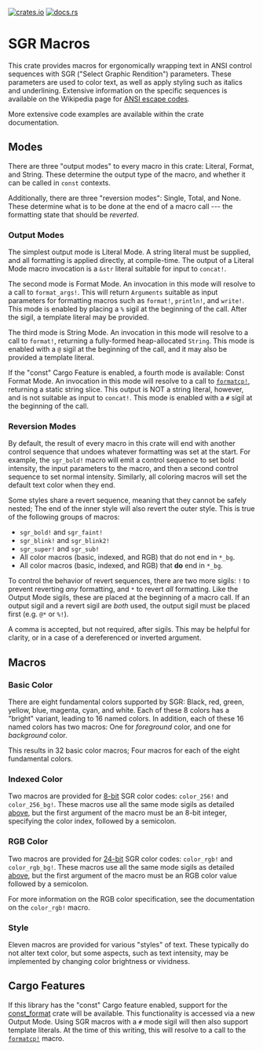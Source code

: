 [![crates.io]](https://crates.io/crates/sgr_macros)
[![docs.rs]](https://docs.rs/sgr_macros)

[crates.io]: https://img.shields.io/crates/v/sgr_macros?logo=rust
[docs.rs]: https://docs.rs/sgr_macros/badge.svg

# SGR Macros

[ANSI escape codes]: https://en.wikipedia.org/wiki/ANSI_escape_code#SGR

This crate provides macros for ergonomically wrapping text in ANSI control sequences with SGR ("Select Graphic Rendition") parameters. These parameters are used to color text, as well as apply styling such as italics and underlining. Extensive information on the specific sequences is available on the Wikipedia page for [ANSI escape codes].

More extensive code examples are available within the crate documentation.

## Modes

There are three "output modes" to every macro in this crate: Literal, Format, and String. These determine the output type of the macro, and whether it can be called in `const` contexts.

Additionally, there are three "reversion modes": Single, Total, and None. These determine what is to be done at the end of a macro call --- the formatting state that should be *reverted*.

### Output Modes

The simplest output mode is Literal Mode. A string literal must be supplied, and all formatting is applied directly, at compile-time. The output of a Literal Mode macro invocation is a `&str` literal suitable for input to `concat!`.

The second mode is Format Mode. An invocation in this mode will resolve to a call to `format_args!`. This will return `Arguments` suitable as input parameters for formatting macros such as `format!`, `println!`, and `write!`. This mode is enabled by placing a `%` sigil at the beginning of the call. After the sigil, a template literal may be provided.

The third mode is String Mode. An invocation in this mode will resolve to a call to `format!`, returning a fully-formed heap-allocated `String`. This mode is enabled with a `@` sigil at the beginning of the call, and it may also be provided a template literal.

If the "const" Cargo Feature is enabled, a fourth mode is available: Const Format Mode. An invocation in this mode will resolve to a call to [`formatcp!`], returning a static string slice. This output is NOT a string literal, however, and is not suitable as input to `concat!`. This mode is enabled with a `#` sigil at the beginning of the call.

### Reversion Modes

By default, the result of every macro in this crate will end with another control sequence that undoes whatever formatting was set at the start. For example, the `sgr_bold!` macro will emit a control sequence to set bold intensity, the input parameters to the macro, and then a second control sequence to set normal intensity. Similarly, all coloring macros will set the default text color when they end.

Some styles share a revert sequence, meaning that they cannot be safely nested; The end of the inner style will also revert the outer style. This is true of the following groups of macros:
- `sgr_bold!` and `sgr_faint!`
- `sgr_blink!` and `sgr_blink2!`
- `sgr_super!` and `sgr_sub!`
- All color macros (basic, indexed, and RGB) that do not end in `*_bg`.
- All color macros (basic, indexed, and RGB) that **do** end in `*_bg`.

To control the behavior of revert sequences, there are two more sigils: `!` to prevent reverting *any* formatting, and `*` to revert *all* formatting. Like the Output Mode sigils, these are placed at the beginning of a macro call. If an output sigil and a revert sigil are *both* used, the output sigil must be placed first (e.g. `@*` or `%!`).

A comma is accepted, but not required, after sigils. This may be helpful for clarity, or in a case of a dereferenced or inverted argument.

## Macros

### Basic Color

There are eight fundamental colors supported by SGR: Black, red, green, yellow, blue, magenta, cyan, and white. Each of these 8 colors has a "bright" variant, leading to 16 named colors. In addition, each of these 16 named colors has two macros: One for *foreground* color, and one for *background* color.

This results in 32 basic color macros; Four macros for each of the eight fundamental colors.

[//]: # (In addition, `grey!` and `grey_bg!` are provided as more clearly-named versions of `bright_black!` and `bright_black_bg!`.)

### Indexed Color
[8-bit]: https://en.wikipedia.org/wiki/ANSI_escape_code#8-bit

Two macros are provided for [8-bit] SGR color codes: `color_256!` and `color_256_bg!`. These macros use all the same mode sigils as detailed [above](#modes), but the first argument of the macro must be an 8-bit integer, specifying the color index, followed by a semicolon.

### RGB Color
[24-bit]: https://en.wikipedia.org/wiki/ANSI_escape_code#24-bit

Two macros are provided for [24-bit] SGR color codes: `color_rgb!` and `color_rgb_bg!`. These macros use all the same mode sigils as detailed [above](#modes), but the first argument of the macro must be an RGB color value followed by a semicolon.

For more information on the RGB color specification, see the documentation on the `color_rgb!` macro.

### Style

Eleven macros are provided for various "styles" of text. These typically do not alter text color, but some aspects, such as text intensity, may be implemented by changing color brightness or vividness.

## Cargo Features

If this library has the "const" Cargo feature enabled, support for the [const_format](https://crates.io/crates/const_format) crate will be available. This functionality is accessed via a new Output Mode. Using SGR macros with a `#` mode sigil will then also support template literals. At the time of this writing, this will resolve to a call to the [`formatcp!`] macro.


[`formatcp!`]: https://docs.rs/const_format/0.2.26/const_format/macro.formatcp.html
